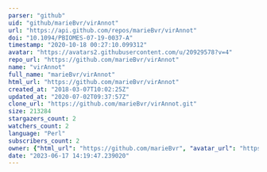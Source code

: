 ```yaml
---
parser: "github"
uid: "github/marieBvr/virAnnot"
url: "https://api.github.com/repos/marieBvr/virAnnot"
doi: "10.1094/PBIOMES-07-19-0037-A"
timestamp: "2020-10-18 00:27:10.099312"
avatar: "https://avatars2.githubusercontent.com/u/20929578?v=4"
repo_url: "https://github.com/marieBvr/virAnnot"
name: "virAnnot"
full_name: "marieBvr/virAnnot"
html_url: "https://github.com/marieBvr/virAnnot"
created_at: "2018-03-07T10:02:25Z"
updated_at: "2020-07-02T09:37:57Z"
clone_url: "https://github.com/marieBvr/virAnnot.git"
size: 213284
stargazers_count: 2
watchers_count: 2
language: "Perl"
subscribers_count: 2
owner: {"html_url": "https://github.com/marieBvr", "avatar_url": "https://avatars2.githubusercontent.com/u/20929578?v=4", "login": "marieBvr", "type": "User"}
date: "2023-06-17 14:19:47.239020"
---
```

